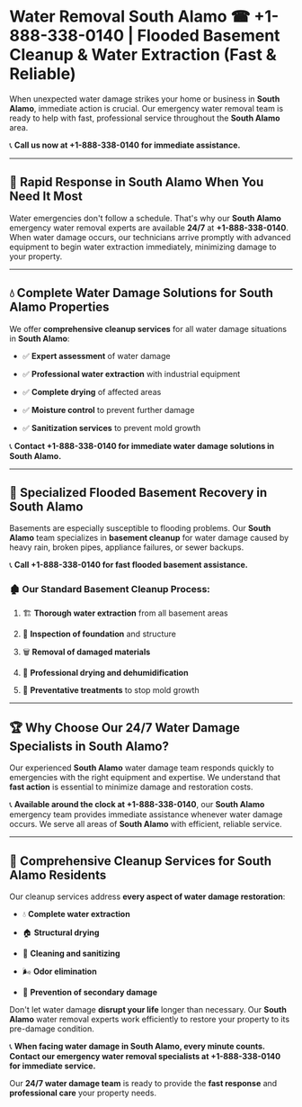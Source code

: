 # Water Removal South Alamo ☎ +1-888-338-0140 | Flooded Basement Cleanup & Water Extraction (Fast & Reliable)

When unexpected water damage strikes your home or business in **South Alamo**, immediate action is crucial. Our emergency water removal team is ready to help with fast, professional service throughout the **South Alamo** area. 

📞 **Call us now at +1-888-338-0140 for immediate assistance.**
---
## 🚀 Rapid Response in South Alamo When You Need It Most
Water emergencies don't follow a schedule. That's why our **South Alamo** emergency water removal experts are available **24/7** at **+1-888-338-0140**. When water damage occurs, our technicians arrive promptly with advanced equipment to begin water extraction immediately, minimizing damage to your property.
---
## 💧 Complete Water Damage Solutions for South Alamo Properties
We offer **comprehensive cleanup services** for all water damage situations in **South Alamo**:
- ✅ **Expert assessment** of water damage  
- ✅ **Professional water extraction** with industrial equipment  
- ✅ **Complete drying** of affected areas  
- ✅ **Moisture control** to prevent further damage  
- ✅ **Sanitization services** to prevent mold growth  
📞 **Contact +1-888-338-0140 for immediate water damage solutions in South Alamo.**
---
## 🌊 Specialized Flooded Basement Recovery in South Alamo
Basements are especially susceptible to flooding problems. Our **South Alamo** team specializes in **basement cleanup** for water damage caused by heavy rain, broken pipes, appliance failures, or sewer backups. 
📞 **Call +1-888-338-0140 for fast flooded basement assistance.**
### 🏚️ Our Standard Basement Cleanup Process:
1. 🏗️ **Thorough water extraction** from all basement areas  
2. 🔎 **Inspection of foundation** and structure  
3. 🗑️ **Removal of damaged materials**  
4. 💨 **Professional drying and dehumidification**  
5. 🚫 **Preventative treatments** to stop mold growth  
---
## 🏆 Why Choose Our 24/7 Water Damage Specialists in South Alamo?
Our experienced **South Alamo** water damage team responds quickly to emergencies with the right equipment and expertise. We understand that **fast action** is essential to minimize damage and restoration costs.
📞 **Available around the clock at +1-888-338-0140**, our **South Alamo** emergency team provides immediate assistance whenever water damage occurs. We serve all areas of **South Alamo** with efficient, reliable service.
---
## 🧹 Comprehensive Cleanup Services for South Alamo Residents
Our cleanup services address **every aspect of water damage restoration**:
- 💧 **Complete water extraction**  
- 🏠 **Structural drying**  
- 🧼 **Cleaning and sanitizing**  
- 🌬️ **Odor elimination**  
- 🚫 **Prevention of secondary damage**  
Don't let water damage **disrupt your life** longer than necessary. Our **South Alamo** water removal experts work efficiently to restore your property to its pre-damage condition.
📞 **When facing water damage in South Alamo, every minute counts. Contact our emergency water removal specialists at +1-888-338-0140 for immediate service.**
Our **24/7 water damage team** is ready to provide the **fast response** and **professional care** your property needs.
